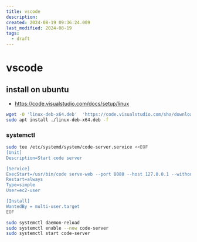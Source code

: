 ```yaml
---
title: vscode
description: 
created: 2024-08-19 09:36:24.009
last_modified: 2024-08-19
tags:
  - draft
---
```


# vscode

## install on ubuntu
- https://code.visualstudio.com/docs/setup/linux
```sh
wget -O 'linux-deb-x64.deb'  'https://code.visualstudio.com/sha/download?build=stable&os=linux-deb-x64'
sudo apt install ./linux-deb-x64.deb -f

```

### systemctl
```sh
sudo tee /etc/systemd/system/code-server.service <<EOF
[Unit]
Description=Start code server

[Service]
ExecStart=/usr/bin/code serve-web --port 8080 --host 127.0.0.1 --without-connection-token
Restart=always
Type=simple
User=ec2-user

[Install]
WantedBy = multi-user.target
EOF

sudo systemctl daemon-reload
sudo systemctl enable --now code-server
sudo systemctl start code-server



```


